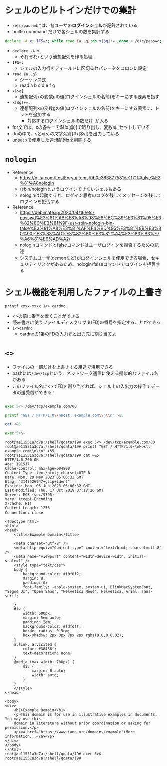# シェルのビルトインだけでの集計

- `/etc/passwd`には、各ユーザの**ログインシェル**が記録されている
- builtin command だけで各シェルの数を集計する

```bash
declare -A x; IFS=:; while read {a..g};do x[$g]+=.;done < /etc/passwd; for s in ${!x[@]}; do echo $s ${#x[$s]}; done; unset x
```
- `declare -A x`
    - それぞれxという連想配列を作る処理
- `IFS=:`
    - シェルの入力行をフィールドに区切るセパレータをコロンに設定
- `read {a..g}`
    - シーケンス式
    - read a b c d e f g
- `x[$g]`
    - 連想配列xの変数gの値(ログインシェルの名前)をキーにする要素を指す
- `x[$g]+=.`
    - 連想配列xの変数gの値(ログインシェルの名前)をキーにする要素に、ドットを追加する
        - 対応するログインシェルの数だけ`.`が入る
- for文では、xの各キーを${!x[@]}で取り出し、変数sにセットしている
- doの中で、sとx[$s]の文字列長${#x[$s]}を出力している
- unset xで使用した連想配列xを削除する

# `nologin`
- Reference
    - https://qiita.com/LostEnryu/items/9b0c363877581dc1171f#false%E3%81%A8nologin
    - /sbin/nologinというログインできないシェルもある
    - nologinは起動すると、ログイン思考のログを残してメッセージを残してログインを拒否する
- Reference
    - https://debimate.jp/2020/04/16/etc-passwd%E3%81%AB%E8%A8%98%E8%BC%89%E3%81%95%E3%82%8C%E3%81%9F-usr-sbin-nologin-bin-false%E3%81%A8%E3%81%AF%E4%BD%95%E3%81%8B%E3%80%90%E3%83%AD%E3%82%B0%E3%82%A4%E3%83%B3%E7%A6%81%E6%AD%A2/
    - nologinコマンドとfalseコマンドはユーザログインを拒否するための記述
    - システムユーザ(demonなど)がログインシェルを使用できる場合、セキュリティリスクがあるため、nologin/falseコマンドでログインを拒否する

# シェル機能を利用したファイルの上書き

```
printf xxxx-xxxx 1<> cardno
```
- <>の前に番号を置くことができる
- 読み書きに使うファイルディスクリプタ(FD)の番号を指定することができる
- `1<>cardno`
    - cardnoの1番のFDの入力元と出力先に割り当てよ

# `<>`
- ファイルの一部だけを上書きする用途で活用できる
- bashには`/dev/tcp`という、ネットワーク通信に使える擬似的なファイル名がある
- このファイル名に<>でFDを割り当てれば、シェル上の入出力の操作でデータの送受信ができる！
```bash

exec 5<> /dev/tcp/example.com/80

printf "GET / HTTP/1.0\\nHost: example.com\\n\\n" >&5

cat <&5

exec 5>&-
```
```
root@ae11551a3d7a:/shell/qdata/19# exec 5<> /dev/tcp/example.com/80
root@ae11551a3d7a:/shell/qdata/19# printf "GET / HTTP/1.0\\nHost: example.com\\n\\n" >&5
root@ae11551a3d7a:/shell/qdata/19# cat <&5
HTTP/1.0 200 OK
Age: 191517
Cache-Control: max-age=604800
Content-Type: text/html; charset=UTF-8
Date: Mon, 29 May 2023 05:06:32 GMT
Etag: "3147526947+gzip+ident"
Expires: Mon, 05 Jun 2023 05:06:32 GMT
Last-Modified: Thu, 17 Oct 2019 07:18:26 GMT
Server: ECS (sec/9795)
Vary: Accept-Encoding
X-Cache: HIT
Content-Length: 1256
Connection: close

<!doctype html>
<html>
<head>
    <title>Example Domain</title>

    <meta charset="utf-8" />
    <meta http-equiv="Content-type" content="text/html; charset=utf-8" />
    <meta name="viewport" content="width=device-width, initial-scale=1" />
    <style type="text/css">
    body {
        background-color: #f0f0f2;
        margin: 0;
        padding: 0;
        font-family: -apple-system, system-ui, BlinkMacSystemFont, "Segoe UI", "Open Sans", "Helvetica Neue", Helvetica, Arial, sans-serif;

    }
    div {
        width: 600px;
        margin: 5em auto;
        padding: 2em;
        background-color: #fdfdff;
        border-radius: 0.5em;
        box-shadow: 2px 3px 7px 2px rgba(0,0,0,0.02);
    }
    a:link, a:visited {
        color: #38488f;
        text-decoration: none;
    }
    @media (max-width: 700px) {
        div {
            margin: 0 auto;
            width: auto;
        }
    }
    </style>
</head>

<body>
<div>
    <h1>Example Domain</h1>
    <p>This domain is for use in illustrative examples in documents. You may use this
    domain in literature without prior coordination or asking for permission.</p>
    <p><a href="https://www.iana.org/domains/example">More information...</a></p>
</div>
</body>
</html>
root@ae11551a3d7a:/shell/qdata/19# exec 5>&-
root@ae11551a3d7a:/shell/qdata/19#
```
